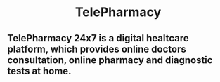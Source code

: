 <h1 align="center">TelePharmacy</h1>

<h2>TelePharmacy 24x7 is a digital healtcare platform, which provides online doctors consultation, online pharmacy and diagnostic tests at home. </h2>  
